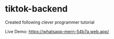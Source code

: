 # tiktok-backend
Created following clever programmer tutorial

Live Demo: https://whatsapp-mern-54b7a.web.app/
